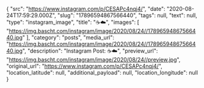{
  "src": "https://www.instagram.com/p/CESAPc4nqj4/",
  "date": "2020-08-24T17:59:29.000Z",
  "slug": "17896594867566440",
  "tags": null,
  "text": null,
  "type": "instagram_image",
  "title": "☕☁️",
  "images": [
    "https://img.bascht.com/instagram/image/2020/08/24//17896594867566440.jpg"
  ],
  "category": "posts",
  "media_url": "https://img.bascht.com/instagram/image/2020/08/24//17896594867566440.jpg",
  "description": "Instagram Post: ☕☁️",
  "preview_url": "https://img.bascht.com/instagram/image/2020/08/24//preview.jpg",
  "original_url": "https://www.instagram.com/p/CESAPc4nqj4/",
  "location_latitude": null,
  "additional_payload": null,
  "location_longitude": null
}